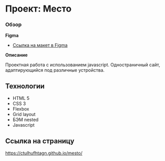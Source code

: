 # Проект: Место

### Обзор

**Figma**

* [Ссылка на макет в Figma](https://www.figma.com/file/2cn9N9jSkmxD84oJik7xL7/JavaScript.-Sprint-4?node-id=0%3A1)

**Описание**

Проектная работа с использованием javascript. Одностраничный сайт, адаптирующийся под различные устройства.

## Технологии

- HTML 5
- CSS 3
- Flexbox
- Grid layout
- БЭМ nested
- Javascript

## Ссылка на страницу

https://ctulhufhtagn.github.io/mesto/